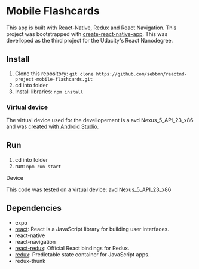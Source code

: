 # Mobile Flashcards

This app is built with React-Native, Redux and React Navigation. This project was bootstrapped with [create-react-native-app](https://github.com/react-community/create-react-native-app).
This was develloped as the third project for the Udacity's React Nanodegree.

## Install

1. Clone this repository: `git clone https://github.com/sebbmn/reactnd-project-mobile-flashcards.git`
2. cd into folder
3. Install libraries: `npm install`

### Virtual device

The virtual device used for the devellopement is a avd Nexus_5_API_23_x86 and was [created with Android Studio](https://developer.android.com/studio/run/managing-avds.html).


## Run

1. cd into folder
2. run: `npm run start`

Device

This code was tested on a virtual device:
avd Nexus_5_API_23_x86

## Dependencies

- expo
- [react](https://github.com/facebook/react): React is a JavaScript library for building user interfaces.
- react-native
- react-navigation
- [react-redux](https://github.com/reactjs/react-redux): Official React bindings for Redux.
- [redux](https://github.com/reactjs/redux): Predictable state container for JavaScript apps.
- redux-thunk

